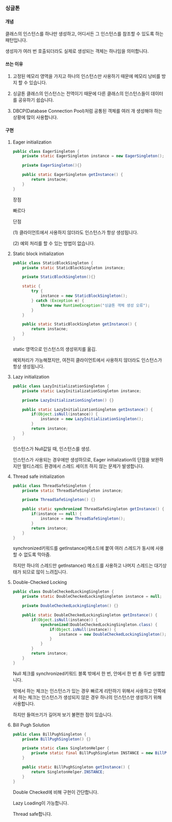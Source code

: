 ### 싱글톤

#### 개념

클래스의 인스턴스를 하나만 생성하고, 어디서든 그 인스턴스를 참조할 수 있도록 하는 패턴입니다.

생성자가 여러 번 호출되더라도 실제로 생성되는 객체는 하나임을 의미합니다.

#### 쓰는 이유

1. 고정된 메모리 영역을 가지고 하나의 인스턴스만 사용하기 때문에 메모리 낭비를 방지 할 수 있습니다.

2. 싱글톤 클래스의 인스턴스는 전역이기 때문에 다른 클래스의 인스턴스들이 데이터를 공유하기 쉽습니다.

3. DBCP(Database Connection Pool)처럼 공통된 객체를 여러 개 생성해야 하는 상황에 많이 사용합니다.

#### 구현

1. Eager initialization

    ```java
    public class EagerSingleton {
        private static EagerSingleton instance = new EagerSingleton();

        private EagerSingleton(){}

        public static EagerSingleton getInstance() {
            return instacne;
        }
    }
    ```

    장점
    
     빠르다
    
    단점
    
    (1) 클라이언트에서 사용하지 않더라도 인스턴스가 항상 생성됩니다.

    (2) 예외 처리를 할 수 있는 방법이 없습니다.

2. Static block initialization

    ```java
    public class StaticBlockSingleton {
        private static StaticBlockSingleton instance;

        private StaticBlockSingleton(){}

        static {
            try {
                instance = new StaticBlockSingleton();
            } catch (Exception e) {
                throw new RuntimeException("싱글톤 객체 생성 오류");
            }
        }

        public static StaticBlockSingleton getInstance() {
            return instacne;
        }
    }
    ```

    static 영역으로 인스턴스의 생성위치를 옮김.

    예외처리가 가능해졌지만, 여전히 클라이언트에서 사용하지 않더라도 인스턴스가 항상 생성됩니다.

3. Lazy initialization

    ```java
    public class LazyInitializationSingleton {
        private static LazyInitializationSingleton instance;

        private LazyInitializationSingleton() {}

        public static LazyInitializationSingleton getInstance() {
            if(Object.isNull(instance)) {
                instance = new LazyInitializationSingleton();
            }
            return instance;
        }
    }
    ```

    인스턴스가 Null값일 때, 인스턴스를 생성.

    인스턴스가 사용되는 경우에만 생성하므로, Eager initialization의 단점을 보완하지만
    멀티스레드 환경에서 스레드 세이프 하지 않는 문제가 발생합니다.

4. Thread safe initialization

    ```java
    public class ThreadSafeSingleton {
        private static ThreadSafeSingleton instance;

        private ThreadSafeSingleton() {}

        public static synchronized ThreadSafeSingleton getInstance() {
            if(instance == null) {
                instance = new ThreadSafeSingleton();
            }
            return instance;
        }
    }
    ```
    
    synchronized키워드를 getInstance()메소드에 붙여 여러 스레드가 동시에 사용할 수 없도록 막아줌.

    하지만 하나의 스레드만 getInstance() 메소드를 사용하고 나머지 스레드는 대기상태가 되므로 많이 느려집니다.

5. Double-Checked Locking

    ```java
    public class DoubleCheckedLockingSingleton {
        private static DoubleCheckedLockingSingleton instance = null;

        private DoubleCheckedLockingSingleton() {}

        public static DoubleCheckedLockingSingleton getInstance() {
            if(Object.isNull(instance)) {
                synchronized(DoubleCheckedLockingSingleton.class) {
                    if(Object.isNull(instance)) {
                        instance = new DoubleCheckedLockingSingleton();
                    }
                }
            }
            return instance;
        }
    }
    ```

    Null 체크를 synchronized키워드 블록 밖에서 한 번, 안에서 한 번 총 두번 실행합니다.

    밖에서 하는 체크는 인스턴스가 있는 경우 빠르게 리턴하기 위해서 사용하고 안쪽에서 하는 체크는 인스턴스가 생성되지 않은 경우 하나의 인스턴스만 생성하기 위해 사용합니다.

    하지만 들여쓰기가 길어져 보기 불편한 점이 있습니다.

6. Bill Pugh Solution

    ```java
    public class BillPughSingleton {
        private BillPughSingleton() {}

        private static class SingletonHelper {
            private static final BillPughSingleton INSTANCE = new BillPughSingleton();
        }

        public static BillPughSingleton getInstance() {
            return SingletonHelper.INSTANCE;
        }
    }
    ```

    Double Checked에 비해 구현이 간단합니다.

    Lazy Loading이 가능합니다.

    Thread safe합니다.
